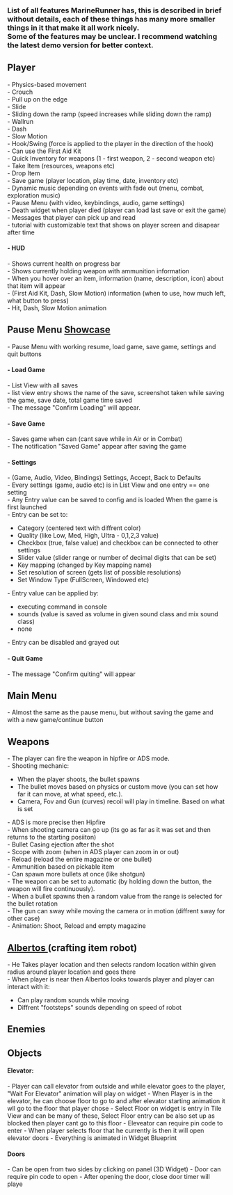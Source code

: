 <h3>List of all features MarineRunner has, this is described in brief without details, each of these things has many more smaller things in it that make it all work nicely. <br/>
Some of the features may be unclear. I recommend watching the latest demo version for better context. </h3>

<h2> Player </h2>
- Physics-based movement  <br/>
- Crouch <br/>
- Pull up on the edge <br/>
- Slide <br/>
- Sliding down the ramp (speed increases while sliding down the ramp) <br/>
- Wallrun <br/>
- Dash <br/>
- Slow Motion <br/>
- Hook/Swing (force is applied to the player in the direction of the hook) <br/>
- Can use the First Aid Kit <br/>
- Quick Inventory for weapons (1 - first weapon, 2 - second weapon etc) <br/>
- Take Item (resources, weapons etc) <br/>
- Drop Item  <br/>
- Save game (player location, play time, date, inventory etc) <br/>
- Dynamic music depending on events with fade out (menu, combat, exploration music) <br/>
- Pause Menu (with video, keybindings, audio, game settings) <br/>
- Death widget when player died (player can load last save or exit the game) <br/>
- Messages that player can pick up and read  <br/>
- tutorial with customizable text that shows on player screen and disapear after time
<h4> - HUD </h4> 
- Shows current health on progress bar <br/>
- Shows currently holding weapon with ammunition information <br/>
- When you hover over an item, information (name, description, icon) about that item will appear <br/>
- (First Aid Kit, Dash, Slow Motion) information (when to use, how much left, what button to press) <br/>
- Hit, Dash, Slow Motion animation <br/>

<h2> Pause Menu <a href="https://youtu.be/TWsT171ZXYA?t=9"> Showcase </a></h2> 
- Pause Menu with working resume, load game, save game, settings and quit buttons<br/>
<h4> - Load Game </h4>
- List View with all saves  <br/>
- list view entry shows the name of the save, screenshot taken while saving the game, save date, total game time saved <br/>
- The message "Confirm Loading" will appear. <br/>
<h4> - Save Game </h4>
- Saves game when can (cant save while in Air or in Combat) <br/>
- The notification "Saved Game" appear after saving the game <br/>
<h4> - Settings </h4>
- (Game, Audio, Video, Bindings) Settings, Accept, Back to Defaults <br/>
- Every settings (game, audio etc) is in List View and one entry == one setting <br/>
- Any Entry value can be saved to config and is loaded When the game is first launched <br/>
- Entry can be set to: 
<ul>
        <li>Category (centered text with diffrent color) </li>
	<li>Quality (like Low, Med, High, Ultra - 0,1,2,3 value) </li>
	<li>Checkbox (true, false value) and checkbox can be connected to other settings </li>
	<li>Slider value (slider range or number of decimal digits that can be set) </li>
	<li>Key mapping (changed by Key mapping name) </li>
	<li>Set resolution of screen (gets list of possible resolutions)</li>
	<li>Set Window Type (FullScreen, Windowed etc) </li>
</ul>
- Entry value can be applied by:
<ul>
	<li>executing command in console <br/></li>
	<li>sounds (value is saved as volume in given sound class and mix sound class) <br/></li>
	<li>none <br/></li>
</ul>
- Entry can be disabled and grayed out <br/>
<h4> - Quit Game </h4> 
- The message "Confirm quiting" will appear <br/>

<h2> Main Menu </h2>
- Almost the same as the pause menu, but without saving the game and with a new game/continue button

<h2> Weapons </h2>
	- The player can fire the weapon in hipfire or ADS mode. <br/>
	- Shooting mechanic:<br/>
	<ul>
		<li> When the player shoots, the bullet spawns </li>
		<li> The bullet moves based on physics or custom move (you can set how far it can move, at what speed, etc.). </li>
		<li> Camera, Fov and Gun (curves) recoil will play in timeline. Based on what is set </li>
	</ul>
	- ADS is more precise then Hipfire<br/>
	- When shooting camera can go up (its go as far as it was set and then returns to the starting posiiton)<br/>
	- Bullet Casing ejection after the shot<br/>
	- Scope with zoom (when in ADS player can zoom in or out)<br/>
	- Reload (reload the entire magazine or one bullet)<br/>
	- Ammunition based on pickable item<br/>
	- Can spawn more bullets at once (like shotgun)<br/>
	- The weapon can be set to automatic (by holding down the button, the weapon will fire continuously).<br/>
	- When a bullet spawns then a random value from the range is selected for the bullet rotation<br/>
	- The gun can sway while moving the camera or in motion  (diffrent sway for other case)<br/>
	- Animation: Shoot, Reload and empty magazine<br/>
	
<h2> <a href="https://www.youtube.com/embed/dtFB4vfd2Eg"> Albertos </a> (crafting item robot)</h2>
- He Takes player location and then selects random location within given radius around player location and goes there <br/>
- When player is near then Albertos looks towards player and player can interact with it:

- Can play random sounds while moving <br/>
- Diffrent "footsteps" sounds depending on speed of robot <br/>

<h2> Enemies </h2>

<h2> Objects </h2>
<h4> Elevator: </h4>
- Player can call elevator from outside and while elevator goes to the player, "Wait For Elevator" animation will play on widget
- When Player is in the elevator, he can choose floor to go to and after elevator starting animation it wll go to the floor that player chose
- Select Floor on widget is entry in Tile View and can be many of these, Select Floor entry can be also set up as blocked then player cant go to this floor
- Eleveator can require pin code to enter
- When player selects floor that he currently is then it will open elevator doors
- Everything is animated in Widget Blueprint
<h4> Doors </h4>
- Can be open from two sides by clicking on panel (3D Widget) 
- Door can require pin code to open
- After opening the door, close door timer will playe

